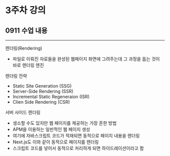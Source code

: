 # 3주차 강의
## 0911 수업 내용
---

렌더링(Rendering)
- 파일로 이뤄진 자료들을 완성된 웹페이지 화면에 그려주는데 그 과정을 돕는 것이 바로 렌더링 엔진

렌더링 전략
- Static Site Generation (SSG)
- Server-Side Rendering (SSR)
- Incremental Static Regeneraion (ISR)
- Clien Side Rendering (CSR)

서버 사이드 렌더링
- 생소할  수도 있지만 웹 페이지를 제공하는 가장 흔한 방법
- APM을 이용하는 일반적인 웹 페이지 생성
- 여기에 자바스크립트 코드가 적재되면 동적으로 페이지 내용을 렌더링
- Next.js도 이와 같이 동적으로 페이지를 렌더링
- 스크립트 코드를 넣어서 동적으로 처리하게 되면 하이드레이션이라고 함